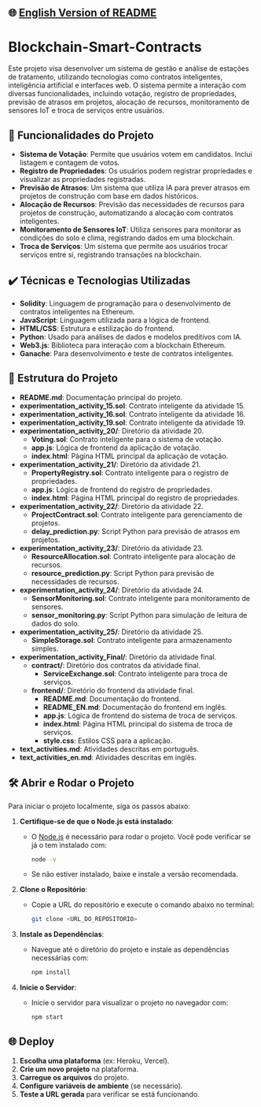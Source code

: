 ## 🌐 [English Version of README](README_EN.md)

# Blockchain-Smart-Contracts

Este projeto visa desenvolver um sistema de gestão e análise de estações de tratamento, utilizando tecnologias como contratos inteligentes, inteligência artificial e interfaces web. O sistema permite a interação com diversas funcionalidades, incluindo votação, registro de propriedades, previsão de atrasos em projetos, alocação de recursos, monitoramento de sensores IoT e troca de serviços entre usuários.

## 🔨 Funcionalidades do Projeto

- **Sistema de Votação**: Permite que usuários votem em candidatos. Inclui listagem e contagem de votos.
- **Registro de Propriedades**: Os usuários podem registrar propriedades e visualizar as propriedades registradas.
- **Previsão de Atrasos**: Um sistema que utiliza IA para prever atrasos em projetos de construção com base em dados históricos.
- **Alocação de Recursos**: Previsão das necessidades de recursos para projetos de construção, automatizando a alocação com contratos inteligentes.
- **Monitoramento de Sensores IoT**: Utiliza sensores para monitorar as condições do solo e clima, registrando dados em uma blockchain.
- **Troca de Serviços**: Um sistema que permite aos usuários trocar serviços entre si, registrando transações na blockchain.

## ✔️ Técnicas e Tecnologias Utilizadas

- **Solidity**: Linguagem de programação para o desenvolvimento de contratos inteligentes na Ethereum.
- **JavaScript**: Linguagem utilizada para a lógica de frontend.
- **HTML/CSS**: Estrutura e estilização do frontend.
- **Python**: Usado para análises de dados e modelos preditivos com IA.
- **Web3.js**: Biblioteca para interação com a blockchain Ethereum.
- **Ganache**: Para desenvolvimento e teste de contratos inteligentes.

## 📁 Estrutura do Projeto

- **README.md**: Documentação principal do projeto.
- **experimentation_activity_15.sol**: Contrato inteligente da atividade 15.
- **experimentation_activity_16.sol**: Contrato inteligente da atividade 16.
- **experimentation_activity_19.sol**: Contrato inteligente da atividade 19.
- **experimentation_activity_20/**: Diretório da atividade 20.
    - **Voting.sol**: Contrato inteligente para o sistema de votação.
    - **app.js**: Lógica de frontend da aplicação de votação.
    - **index.html**: Página HTML principal da aplicação de votação.
- **experimentation_activity_21/**: Diretório da atividade 21.
    - **PropertyRegistry.sol**: Contrato inteligente para o registro de propriedades.
    - **app.js**: Lógica de frontend do registro de propriedades.
    - **index.html**: Página HTML principal do registro de propriedades.
- **experimentation_activity_22/**: Diretório da atividade 22.
    - **ProjectContract.sol**: Contrato inteligente para gerenciamento de projetos.
    - **delay_prediction.py**: Script Python para previsão de atrasos em projetos.
- **experimentation_activity_23/**: Diretório da atividade 23.
    - **ResourceAllocation.sol**: Contrato inteligente para alocação de recursos.
    - **resource_prediction.py**: Script Python para previsão de necessidades de recursos.
- **experimentation_activity_24/**: Diretório da atividade 24.
    - **SensorMonitoring.sol**: Contrato inteligente para monitoramento de sensores.
    - **sensor_monitoring.py**: Script Python para simulação de leitura de dados do solo.
- **experimentation_activity_25/**: Diretório da atividade 25.
    - **SimpleStorage.sol**: Contrato inteligente para armazenamento simples.
- **experimentation_activity_Final/**: Diretório da atividade final.
    - **contract/**: Diretório dos contratos da atividade final.
        - **ServiceExchange.sol**: Contrato inteligente para troca de serviços.
    - **frontend/**: Diretório do frontend da atividade final.
        - **README.md**: Documentação do frontend.
        - **README_EN.md**: Documentação do frontend em inglês.
        - **app.js**: Lógica de frontend do sistema de troca de serviços.
        - **index.html**: Página HTML principal do sistema de troca de serviços.
        - **style.css**: Estilos CSS para a aplicação.
- **text_activities.md**: Atividades descritas em português.
- **text_activities_en.md**: Atividades descritas em inglês.

## 🛠️ Abrir e Rodar o Projeto

Para iniciar o projeto localmente, siga os passos abaixo:

1. **Certifique-se de que o Node.js está instalado**:
    - O [Node.js](https://nodejs.org/) é necessário para rodar o projeto. Você pode verificar se já o tem instalado com:

      ```bash
      node -v
      ```

    - Se não estiver instalado, baixe e instale a versão recomendada.

2. **Clone o Repositório**:
    - Copie a URL do repositório e execute o comando abaixo no terminal:

      ```bash
      git clone <URL_DO_REPOSITORIO>
      ```

3. **Instale as Dependências**:
    - Navegue até o diretório do projeto e instale as dependências necessárias com:

      ```bash
      npm install
      ```

4. **Inicie o Servidor**:
    - Inicie o servidor para visualizar o projeto no navegador com:

      ```bash
      npm start
      ```

## 🌐 Deploy

1. **Escolha uma plataforma** (ex: Heroku, Vercel).
2. **Crie um novo projeto** na plataforma.
3. **Carregue os arquivos** do projeto.
4. **Configure variáveis de ambiente** (se necessário).
5. **Teste a URL gerada** para verificar se está funcionando.
